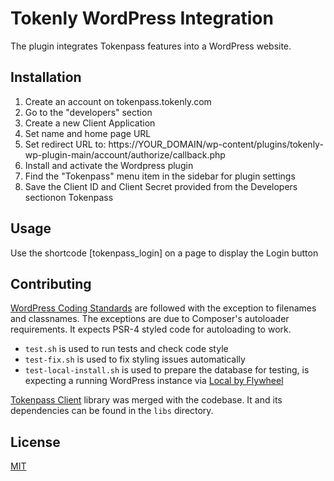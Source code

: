 # Tokenly WordPress Integration

The plugin integrates Tokenpass features into a WordPress website.

## Installation

1. Create an account on tokenpass.tokenly.com
2. Go to the "developers" section
3. Create a new Client Application
4. Set name and home page URL
5. Set redirect URL to: https://YOUR_DOMAIN/wp-content/plugins/tokenly-wp-plugin-main/account/authorize/callback.php
6. Install and activate the Wordpress plugin
7. Find the "Tokenpass" menu item in the sidebar for plugin settings
8. Save the Client ID and Client Secret provided from the Developers sectionon Tokenpass

## Usage

Use the shortcode [tokenpass_login] on a page to display the Login button

## Contributing

[WordPress Coding Standards](https://developer.wordpress.org/coding-standards/wordpress-coding-standards/) are followed with the exception to filenames and classnames. The exceptions are due to Composer's autoloader requirements. It expects PSR-4 styled code for autoloading to work.

* ```test.sh``` is used to run tests and check code style
* ```test-fix.sh``` is used to fix styling issues automatically
* ```test-local-install.sh``` is used to prepare the database for testing, is expecting a running WordPress instance via [Local by Flywheel](https://localwp.com/)

[Tokenpass Client](https://github.com/tokenly/tokenpass-client) library was merged with the codebase. It and its dependencies can be found in the ```libs``` directory.

## License
[MIT](https://choosealicense.com/licenses/mit/)
